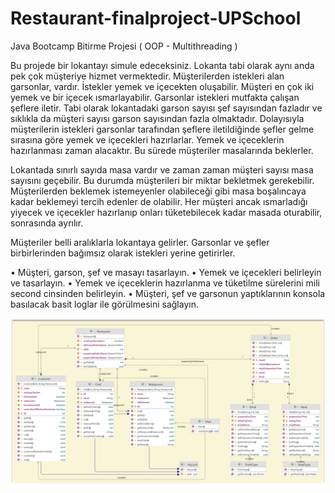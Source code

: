 # Restaurant-finalproject-UPSchool

Java Bootcamp Bitirme Projesi ( OOP - Multithreading )

Bu projede bir lokantayı simule edeceksiniz. Lokanta tabi olarak aynı anda pek çok müşteriye hizmet vermektedir. Müşterilerden istekleri alan garsonlar, vardır. İstekler yemek ve içecekten oluşabilir. Müşteri en çok iki yemek ve bir içecek ısmarlayabilir. Garsonlar istekleri mutfakta çalışan şeflere iletir. Tabi olarak lokantadaki garson sayısı şef sayısından fazladır ve sıklıkla da müşteri sayısı garson sayısından fazla olmaktadır. Dolayısıyla müşterilerin istekleri garsonlar tarafından şeflere iletildiğinde şefler gelme sırasına göre yemek ve içecekleri hazırlarlar. Yemek ve içeceklerin hazırlanması zaman alacaktır. Bu sürede müşteriler masalarında beklerler.

Lokantada sınırlı sayıda masa vardır ve zaman zaman müşteri sayısı masa sayısını geçebilir. Bu durumda müşterileri bir miktar bekletmek gerekebilir. Müşterilerden beklemek istemeyenler olabileceği gibi masa boşalıncaya kadar beklemeyi tercih edenler de olabilir. Her müşteri ancak ısmarladığı yiyecek ve içecekler hazırlanıp onları tüketebilecek kadar masada oturabilir, sonrasında ayrılır.

Müşteriler belli aralıklarla lokantaya gelirler. Garsonlar ve şefler birbirlerinden bağımsız olarak istekleri yerine getirirler.


•	Müşteri, garson, şef ve masayı tasarlayın.
•	Yemek ve içecekleri belirleyin ve tasarlayın.
•	Yemek ve içeceklerin hazırlanma ve tüketilme sürelerini mili second cinsinden belirleyin.
•	Müşteri, şef ve garsonun yaptıklarının konsola basılacak basit loglar ile görülmesini sağlayın.


![UML Diagram](images/UML.png)

